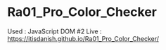 # Ra01_Pro_Color_Checker
Used : JavaScript DOM
#2 Live : https://itisdanish.github.io/Ra01_Pro_Color_Checker/
